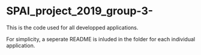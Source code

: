 # SPAI_project_2019_group-3-
This is the code used for all developped applications.

For simplicity, a seperate README is inluded in the folder for each individual application.
